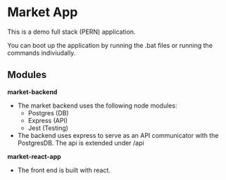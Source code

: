 # Market App

This is a demo full stack (PERN) application.

You can boot up the application by running the .bat files or running the commands indiviudally.

## Modules

<b>market-backend</b>

<ul>
    <li>
        The market backend uses the following node modules:
        <ul>
            <li>Postgres (DB)</li>
            <li>Express (API)</li>
            <li>Jest (Testing)</li>
        </ul>
    </li>
    <li>
        The backend uses express to serve as an API communicator with the PostgresDB. The api is extended under /api
    </li>
</ul>

<b>market-react-app</b>

<ul>
    <li>
        The front end is built with react.
    </li>
</ul>
